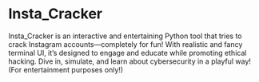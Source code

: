 # Insta_Cracker
Insta_Cracker is an interactive and entertaining Python tool that tries to crack Instagram accounts—completely for fun! With realistic and fancy terminal UI, it’s designed to engage and educate while promoting ethical hacking. Dive in, simulate, and learn about cybersecurity in a playful way! (For entertainment purposes only!)
